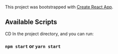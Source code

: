 This project was bootstrapped with [Create React App](https://github.com/facebook/create-react-app).

## Available Scripts

CD In the project directory, and you can run:

### `npm start` or `yarn start`
